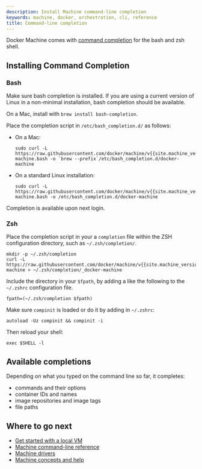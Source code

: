 ```yaml
---
description: Install Machine command-line completion
keywords: machine, docker, orchestration, cli, reference
title: Command-line completion
---
```


Docker Machine comes with [command completion](http://en.wikipedia.org/wiki/Command-line_completion)
for the bash and zsh shell.

## Installing Command Completion

### Bash

Make sure bash completion is installed. If you are using a current version of
Linux in a non-minimal installation, bash completion should be available.

On a Mac, install with `brew install bash-completion`.

Place the completion script in `/etc/bash_completion.d/` as follows:

*   On a Mac:

    ```shell
    sudo curl -L https://raw.githubusercontent.com/docker/machine/v{{site.machine_version}}/contrib/completion/bash/docker-machine.bash -o `brew --prefix`/etc/bash_completion.d/docker-machine
    ```

*   On a standard Linux installation:

    ```shell
    sudo curl -L https://raw.githubusercontent.com/docker/machine/v{{site.machine_version}}/contrib/completion/bash/docker-machine.bash -o /etc/bash_completion.d/docker-machine
    ```

Completion is available upon next login.


### Zsh

Place the completion script in your a `completion` file within the ZSH
configuration directory, such as `~/.zsh/completion/`.

```shell
mkdir -p ~/.zsh/completion
curl -L https://raw.githubusercontent.com/docker/machine/v{{site.machine_version}}/contrib/completion/zsh/_docker-machine > ~/.zsh/completion/_docker-machine
```

Include the directory in your `$fpath`, by adding a like the following to the
`~/.zshrc` configuration file.

```shell
fpath=(~/.zsh/completion $fpath)
```

Make sure `compinit` is loaded or do it by adding in `~/.zshrc`:

```shell
autoload -Uz compinit && compinit -i
```

Then reload your shell:

```shell
exec $SHELL -l
```

## Available completions

Depending on what you typed on the command line so far, it completes:

- commands and their options
- container IDs and names
- image repositories and image tags
- file paths

## Where to go next

* [Get started with a local VM](get-started.md)
* [Machine command-line reference](reference/index.md)
* [Machine drivers](drivers/index.md)
* [Machine concepts and help](concepts.md)

